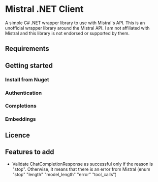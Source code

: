 # Mistral .NET Client

A simple C# .NET wrapper library to use with Mistral's API. This is an unofficial wrapper library around the Mistral API. I am not affiliated with Mistral and this library is not endorsed or supported by them.

## Requirements

## Getting started

### Install from Nuget

### Authentication

### Completions

### Embeddings

## Licence




## Features to add

* Validate ChatCompletionResponse as successful only if the reason is "stop". Otherwise, it means that there is an error from Mistral (enum "stop" "length" "model_length" "error" "tool_calls")